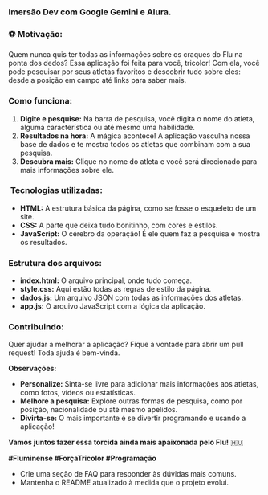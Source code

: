 ### Imersão Dev com Google Gemini e Alura.

### ⚽ **Motivação:**

Quem nunca quis ter todas as informações sobre os craques do Flu na ponta dos dedos? Essa aplicação foi feita para você, tricolor! Com ela, você pode pesquisar por seus atletas favoritos e descobrir tudo sobre eles: desde a posição em campo até links para saber mais.

###  **Como funciona:**

1. **Digite e pesquise:** Na barra de pesquisa, você digita o nome do atleta, alguma característica ou até mesmo uma habilidade.
2. **Resultados na hora:** A mágica acontece! A aplicação vasculha nossa base de dados e te mostra todos os atletas que combinam com a sua pesquisa.
3. **Descubra mais:** Clique no nome do atleta e você será direcionado para mais informações sobre ele.

### ️ **Tecnologias utilizadas:**

* **HTML:** A estrutura básica da página, como se fosse o esqueleto de um site.
* **CSS:** A parte que deixa tudo bonitinho, com cores e estilos.
* **JavaScript:** O cérebro da operação! É ele quem faz a pesquisa e mostra os resultados.

###  **Estrutura dos arquivos:**

* **index.html:** O arquivo principal, onde tudo começa.
* **style.css:** Aqui estão todas as regras de estilo da página.
* **dados.js:** Um arquivo JSON com todas as informações dos atletas.
* **app.js:** O arquivo JavaScript com a lógica da aplicação.

###  **Contribuindo:**

Quer ajudar a melhorar a aplicação? Fique à vontade para abrir um pull request! Toda ajuda é bem-vinda.

**Observações:**

* **Personalize:** Sinta-se livre para adicionar mais informações aos atletas, como fotos, vídeos ou estatísticas.
* **Melhore a pesquisa:** Explore outras formas de pesquisa, como por posição, nacionalidade ou até mesmo apelidos.
* **Divirta-se:** O mais importante é se divertir programando e usando a aplicação!

**Vamos juntos fazer essa torcida ainda mais apaixonada pelo Flu!** 🇭🇺

**#Fluminense #ForçaTricolor #Programação**
* Crie uma seção de FAQ para responder às dúvidas mais comuns.
* Mantenha o README atualizado à medida que o projeto evolui.
